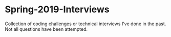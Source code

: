 # Spring-2019-Interviews

Collection of coding challenges or technical interviews I've done in the past. Not all questions have been attempted.
